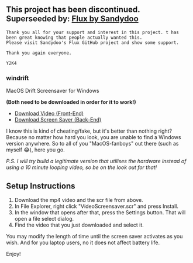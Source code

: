 ## **This project has been discontinued. Superseeded by: [Flux by Sandydoo](https://github.com/sandydoo/flux)**
```
Thank you all for your support and interest in this project. t has been great knowing that people actually wanted this.
Please visit Sandydoo's Flux GitHub project and show some support.

Thank you again everyone.

Y2K4
```

### windrift
MacOS Drift Screensaver for Windows

**(Both need to be downloaded in order for it to work!)**
 - [Download Video (Front-End)](https://drive.google.com/file/d/1v-ZUKdi9c3nTF5sbVGZGU8L0wuRlCs7z/view)
 - [Download Screen Saver (Back-End)](https://github.com/y2k04/windrift/raw/main/VideoScreensaver.scr)

I know this is kind of cheating/fake, but it's better than nothing right?
Because no matter how hard you look, you are unable to find a Windows version anywhere. So to all of you "MacOS-fanboys" out there (such as myself 😂), here you go.

*P.S. I will try build a legitimate version that utilises the hardware instead of using a 10 minute looping video, so be on the look out for that!*

## Setup Instructions
1. Download the mp4 video and the scr file from above.
2. In File Explorer, right click "VideoScreensaver.scr" and press Install.
3. In the window that opens after that, press the Settings button. That will open a file select dialog.
4. Find the video that you just downloaded and select it.

You may modify the length of time until the screen saver activates as you wish. And for you laptop users, no it does not affect battery life.

Enjoy!
